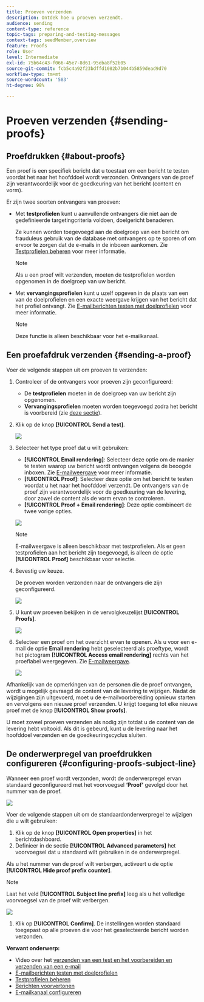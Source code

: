 ```yaml
---
title: Proeven verzenden
description: Ontdek hoe u proeven verzendt.
audience: sending
content-type: reference
topic-tags: preparing-and-testing-messages
context-tags: seedMember,overview
feature: Proofs
role: User
level: Intermediate
exl-id: 75b64c43-f066-45e7-8d61-95eba8f52b05
source-git-commit: fcb5c4a92f23bdffd1082b7b044b5859dead9d70
workflow-type: tm+mt
source-wordcount: '583'
ht-degree: 98%

---
```


# Proeven verzenden {#sending-proofs}

## Proefdrukken {#about-proofs}

Een proef is een specifiek bericht dat u toestaat om een bericht te testen voordat het naar het hoofddoel wordt verzonden. Ontvangers van de proef zijn verantwoordelijk voor de goedkeuring van het bericht (content en vorm).

Er zijn twee soorten ontvangers van proeven:

* Met **testprofielen** kunt u aanvullende ontvangers die niet aan de gedefinieerde targetingcriteria voldoen, doelgericht benaderen.

  Ze kunnen worden toegevoegd aan de doelgroep van een bericht om frauduleus gebruik van de database met ontvangers op te sporen of om ervoor te zorgen dat de e-mails in de inboxen aankomen. Zie [Testprofielen beheren](../../audiences/using/managing-test-profiles.md) voor meer informatie.

  >[!NOTE]
  >
  >Als u een proef wilt verzenden, moeten de testprofielen worden opgenomen in de doelgroep van uw bericht.

* Met **vervangingsprofielen** kunt u uzelf opgeven in de plaats van een van de doelprofielen en een exacte weergave krijgen van het bericht dat het profiel ontvangt. Zie [E-mailberichten testen met doelprofielen](../../sending/using/testing-messages-using-target.md) voor meer informatie.

  >[!NOTE]
  >
  >Deze functie is alleen beschikbaar voor het e-mailkanaal.

## Een proefafdruk verzenden {#sending-a-proof}

Voer de volgende stappen uit om proeven te verzenden:

1. Controleer of de ontvangers voor proeven zijn geconfigureerd:
   * De **testprofielen** moeten in de doelgroep van uw bericht zijn opgenomen.
   * **Vervangingsprofielen** moeten worden toegevoegd zodra het bericht is voorbereid (zie [deze sectie](../../sending/using/testing-messages-using-target.md)).

1. Klik op de knop **[!UICONTROL Send a test]**.

   ![](assets/bat_select.png)

1. Selecteer het type proef dat u wilt gebruiken:

   * **[!UICONTROL Email rendering]**: Selecteer deze optie om de manier te testen waarop uw bericht wordt ontvangen volgens de beoogde inboxen. Zie [E-mailweergave](../../sending/using/email-rendering.md) voor meer informatie.
   * **[!UICONTROL Proof]**: Selecteer deze optie om het bericht te testen voordat u het naar het hoofddoel verzendt. De ontvangers van de proef zijn verantwoordelijk voor de goedkeuring van de levering, door zowel de content als de vorm ervan te controleren.
   * **[!UICONTROL Proof + Email rendering]**: Deze optie combineert de twee vorige opties.

   ![](assets/bat_select1.png)

   >[!NOTE]
   >
   >E-mailweergave is alleen beschikbaar met testprofielen. Als er geen testprofielen aan het bericht zijn toegevoegd, is alleen de optie **[!UICONTROL Proof]** beschikbaar voor selectie.

1. Bevestig uw keuze.

   De proeven worden verzonden naar de ontvangers die zijn geconfigureerd.

   ![](assets/bat_select2.png)

1. U kunt uw proeven bekijken in de vervolgkeuzelijst **[!UICONTROL Proofs]**.

   ![](assets/bat_view.png)

1. Selecteer een proef om het overzicht ervan te openen. Als u voor een e-mail de optie **Email rendering** hebt geselecteerd als proeftype, wordt het pictogram **[!UICONTROL Access email rendering]** rechts van het proeflabel weergegeven. Zie [E-mailweergave](../../sending/using/email-rendering.md).

   ![](assets/bat_view2.png)

Afhankelijk van de opmerkingen van de personen die de proef ontvangen, wordt u mogelijk gevraagd de content van de levering te wijzigen. Nadat de wijzigingen zijn uitgevoerd, moet u de e-mailvoorbereiding opnieuw starten en vervolgens een nieuwe proef verzenden. U krijgt toegang tot elke nieuwe proef met de knop **[!UICONTROL Show proofs]**.

U moet zoveel proeven verzenden als nodig zijn totdat u de content van de levering hebt voltooid. Als dit is gebeurd, kunt u de levering naar het hoofddoel verzenden en de goedkeuringscyclus sluiten.

## De onderwerpregel van proefdrukken configureren {#configuring-proofs-subject-line}

Wanneer een proef wordt verzonden, wordt de onderwerpregel ervan standaard geconfigureerd met het voorvoegsel **‘Proof’** gevolgd door het nummer van de proef.

![](assets/proof-prefix.png)

Voer de volgende stappen uit om de standaardonderwerpregel te wijzigen die u wilt gebruiken:

1. Klik op de knop **[!UICONTROL Open properties]** in het berichtdashboard.
1. Definieer in de sectie **[!UICONTROL Advanced parameters]** het voorvoegsel dat u standaard wilt gebruiken in de onderwerpregel.

Als u het nummer van de proef wilt verbergen, activeert u de optie **[!UICONTROL Hide proof prefix counter]**.

>[!NOTE]
>
>Laat het veld **[!UICONTROL Subject line prefix]** leeg als u het volledige voorvoegsel van de proef wilt verbergen. 

![](assets/proof-prefix-configuration.png)

1. Klik op **[!UICONTROL Confirm]**. De instellingen worden standaard toegepast op alle proeven die voor het geselecteerde bericht worden verzonden.

**Verwant onderwerp:**

* Video over het [verzenden van een test en het voorbereiden en verzenden van een e-mail](../../sending/using/get-started-sending-messages.md#video)
* [E-mailberichten testen met doelprofielen](../../sending/using/testing-messages-using-target.md)
* [Testprofielen beheren](../../audiences/using/managing-test-profiles.md)
* [Berichten voorvertonen](../../sending/using/previewing-messages.md)
* [E-mailkanaal configureren](../../administration/using/configuring-email-channel.md)
